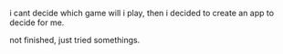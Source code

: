 i cant decide which game will i play, then i decided to create an app to decide for me. 

not finished, just tried somethings. 
